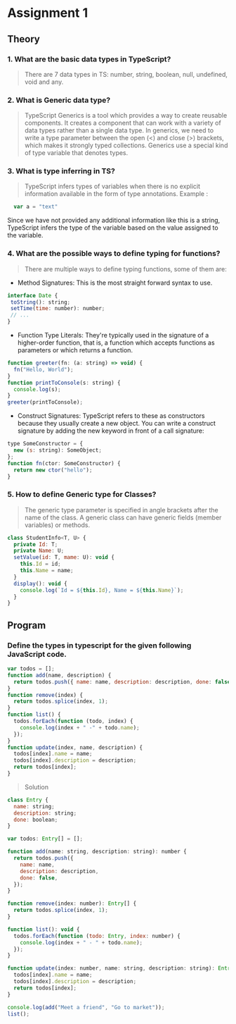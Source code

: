 # Assignment 1

## Theory

### 1. What are the basic data types in TypeScript?
> There are 7 data types in TS: number, string, boolean, null, undefined, void and any.  

### 2. What is Generic data type?
> TypeScript Generics is a tool which provides a way to create reusable components. It creates a component that can work with a variety of data types rather than a single data type. In generics, we need to write a type parameter between the open (<) and close (>) brackets, which makes it strongly typed collections. Generics use a special kind of type variable <T> that denotes types.

### 3. What is type inferring in TS?
> TypeScript infers types of variables when there is no explicit information available in the form of type annotations.  Example :  
```js
  var a = "text"
```
 Since we have not provided any additional information like this is a string, TypeScript infers the type of the variable based on the value assigned to the variable.

### 4. What are the possible ways to define typing for functions?
> There are multiple ways to define typing functions, some of them are:  
- Method Signatures: This is the most straight forward syntax to use.
 ```js
 interface Date {
  toString(): string;
  setTime(time: number): number;
  // ...
}
```
- Function Type Literals: They're typically used in the signature of a higher-order function, that is, a function which accepts functions as parameters or which returns a function.
```js
function greeter(fn: (a: string) => void) {
  fn("Hello, World");
}
function printToConsole(s: string) {
  console.log(s);
}
greeter(printToConsole);
```
- Construct Signatures: TypeScript refers to these as constructors because they usually create a new object. You can write a construct signature by adding the new keyword in front of a call signature:
```js
type SomeConstructor = {
  new (s: string): SomeObject;
};
function fn(ctor: SomeConstructor) {
  return new ctor("hello");
}
```
### 5. How to define Generic type for Classes?
> The generic type parameter is specified in angle brackets after the name of the class. A generic class can have generic fields (member variables) or methods.
```js
class StudentInfo<T, U> {
  private Id: T;
  private Name: U;
  setValue(id: T, mame: U): void {
    this.Id = id;
    this.Name = name;
  }
  display(): void {
    console.log(`Id = ${this.Id}, Name = ${this.Name}`);
  }
}
```

## Program

### Define the types in typescript for the given following JavaScript code.
```js
var todos = [];
function add(name, description) {
  return todos.push({ name: name, description: description, done: false });
}
function remove(index) {
  return todos.splice(index, 1);
}
function list() {
  todos.forEach(function (todo, index) {
    console.log(index + " -" + todo.name);
  });
}
function update(index, name, description) {
  todos[index].name = name;
  todos[index].description = description;
  return todos[index];
}
```

> Solution  

```js
class Entry {
  name: string;
  description: string;
  done: boolean;
}

var todos: Entry[] = [];

function add(name: string, description: string): number {
  return todos.push({
    name: name,
    description: description,
    done: false,
  });
}

function remove(index: number): Entry[] {
  return todos.splice(index, 1);
}

function list(): void {
  todos.forEach(function (todo: Entry, index: number) {
    console.log(index + " - " + todo.name);
  });
}

function update(index: number, name: string, description: string): Entry {
  todos[index].name = name;
  todos[index].description = description;
  return todos[index];
}

console.log(add("Meet a friend", "Go to market"));     
list();       
```
